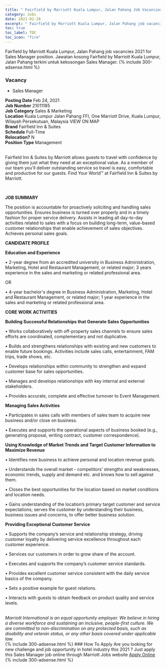 ```yaml
---
title: " Fairfield by Marriott Kuala Lumpur, Jalan Pahang Job Vacancies 2021 - Sales Manager" 
category: Jobs 
date: 2021-02-28 
excerpt: " Fairfield by Marriott Kuala Lumpur, Jalan Pahang job vacancies 2021 for Sales Manager position. Jawatan kosong  Fairfield by Marriott Kuala Lumpur, Jalan Pahang terkini untuk kekosongan Sales Manager." 
toc: true 
toc_label: TOC 
toc_icon: "fire" 
--- 
```


 Fairfield by Marriott Kuala Lumpur, Jalan Pahang job vacancies 2021 for Sales Manager position. Jawatan kosong  Fairfield by Marriott Kuala Lumpur, Jalan Pahang terkini untuk kekosongan Sales Manager. 
{% include 300-adsense.html %} 
### Vacancy 
- Sales Manager 
<div><div><b>Posting Date</b> Feb 24, 2021<br><b>Job Number</b> 21011185<br><b>Job Category</b> Sales &amp; Marketing<br><b>Location</b> Kuala Lumpur Jalan Pahang FFI, One Marriott Drive, Kuala Lumpur, Wilayah Persekutuan, Malaysia VIEW ON MAP<br><b>Brand</b> Fairfield Inn &amp; Suites<br><b>Schedule</b> Full-Time<br><b>Relocation?</b> N<br><b>Position Type</b> Management<br><br><p>Fairfield Inn &amp; Suites by Marriott allows guests to travel with confidence by giving them just what they need at an exceptional value. As a member of our team you'll deliver outstanding service so travel is easy, comfortable and productive for our guests. Find Your World&#8482; at Fairfield Inn &amp; Suites by Marriott.</p><br></div><div> <p> <strong>JOB SUMMARY</strong> </p> <p></p> <p>The position is accountable for proactively soliciting and handling sales opportunities. Ensures business is turned over properly and in a timely fashion for proper service delivery. Assists in leading all day-to-day activities related to sales with a focus on building long-term, value-based customer relationships that enable achievement of sales objectives. Achieves personal sales goals.</p> <p></p> <p> <strong>CANDIDATE PROFILE </strong> </p> <p></p> <p> <strong>Education and Experience</strong> </p> <p></p> <p>&#8226; 2-year degree from an accredited university in Business Administration, Marketing, Hotel and Restaurant Management, or related major; 3 years experience in the sales and marketing or related professional area.</p> <p>OR</p> <p>&#8226; 4-year bachelor's degree in Business Administration, Marketing, Hotel and Restaurant Management, or related major; 1 year experience in the sales and marketing or related professional area.</p> <p></p> <p> <strong>CORE WORK ACTIVITIES</strong> </p> <p></p> <p> <strong>Building Successful Relationships that Generate Sales Opportunities</strong> </p> <p>&#8226; Works collaboratively with off-property sales channels to ensure sales efforts are coordinated, complementary and not duplicative.</p> <p>&#8226; Builds and strengthens relationships with existing and new customers to enable future bookings. Activities include sales calls, entertainment, FAM trips, trade shows, etc.</p> <p>&#8226; Develops relationships within community to strengthen and expand customer base for sales opportunities.</p> <p>&#8226; Manages and develops relationships with key internal and external stakeholders.</p> <p>&#8226; Provides accurate, complete and effective turnover to Event Management.</p> <p></p> <p> <strong>Managing Sales Activities</strong> </p> <p>&#8226; Participates in sales calls with members of sales team to acquire new business and/or close on business.</p> <p>&#8226; Executes and supports the operational aspects of business booked (e.g., generating proposal, writing contract, customer correspondence).</p> <p></p> <p> <strong>Using Knowledge of Market Trends and Target Customer Information to Maximize Revenue</strong> </p> <p>&#8226; Identifies new business to achieve personal and location revenue goals.</p> <p>&#8226; Understands the overall market - competitors&#8217; strengths and weaknesses, economic trends, supply and demand etc. and knows how to sell against them.</p> <p>&#8226; Closes the best opportunities for the location based on market conditions and location needs.</p> <p>&#8226; Gains understanding of the location&#8217;s primary target customer and service expectations; serves the customer by understanding their business, business issues and concerns, to offer better business solution.</p> <p></p> <p> <strong>Providing Exceptional Customer Service </strong> </p> <p>&#8226; Supports the company&#8217;s service and relationship strategy, driving customer loyalty by delivering service excellence throughout each customer experience.</p> <p>&#8226; Services our customers in order to grow share of the account.</p> <p>&#8226; Executes and supports the company&#8217;s customer service standards. </p> <p>&#8226; Provides excellent customer service consistent with the daily service basics of the company.</p> <p>&#8226; Sets a positive example for guest relations.</p> <p>&#8226; Interacts with guests to obtain feedback on product quality and service levels.</p> <p></p> </div> <div>  &#160; </div> <em>Marriott International is an equal opportunity employer.&#160;We believe in hiring a diverse workforce and sustaining an inclusive, people-first culture.&#160;We are committed to non-discrimination on&#160;any&#160;protected&#160;basis, such as disability and veteran status, or any other basis covered under applicable law.</em><br></div> 
{% include 300-adsense.html %} 
### How To Apply 
Are you looking for new challenge and job opportunity in hotel industry this 2021 ?
Just apply this Sales Manager job online through Marriott Jobs website 
<a href="https://jobs.marriott.com/marriott/jobs/21011185?lang=en-us" class="btn btn--info" target="_blank" rel="nofollow noopenner">Apply Online</a> 
{% include 300-adsense.html %} 